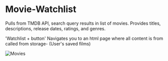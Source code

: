 # Movie-Watchlist
Pulls from TMDB API,
search query results in list of movies.
Provides titles, descriptions, release dates, ratings, and genres.

'Watchlist + button' Navigates you to an html page where all content is from called from storage- (User's saved films)

![Movies](https://user-images.githubusercontent.com/85206896/174683476-57e619fd-dfe6-4d4e-bc55-b08a08003168.PNG)
